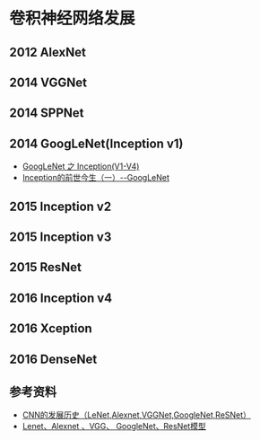 # 卷积神经网络发展

## 2012 AlexNet



## 2014 VGGNet



## 2014 SPPNet



## 2014 GoogLeNet(Inception v1)

- [GoogLeNet 之 Inception(V1-V4)](https://blog.csdn.net/hejin_some/article/details/78636586)
- [Inception的前世今生（一）--GoogLeNet](https://blog.csdn.net/shwan_ma/article/details/78933055)



## 2015 Inception v2



## 2015 Inception v3



## 2015 ResNet



## 2016 Inception v4







## 2016 Xception



## 2016 DenseNet





## 参考资料

- [CNN的发展历史（LeNet,Alexnet,VGGNet,GoogleNet,ReSNet）](https://blog.csdn.net/Liu941027/article/details/78297462)
- [Lenet、Alexnet 、VGG、 GoogleNet、ResNet模型](https://blog.csdn.net/u013989576/article/details/71600795)